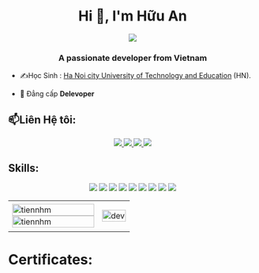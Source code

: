 <h1 align="center">Hi 🐋, I'm Hữu An</h1>
<p align="center"><img src="https://img.icons8.com/color/48/000000/vietnam-circular.png"/></p>
<h3 align="center">A passionate developer from Vietnam </h3>

- ✍Học Sinh : [Ha Noi city University of Technology and Education](https://hcmute.edu.vn) (HN).

- 🌱 Đẳng cấp **Delevoper**


## 📫Liên Hệ tôi:


<p align="center">
  </a>
  <a href="https://www.facebook.com/bovit123" alt="Facebook">
    <img src="https://img.icons8.com/fluent/48/000000/facebook-new.png" target="_blank" />
  </a> 
  <a href="https://github.com/bovit123 alt="Github">
    <img src="https://img.icons8.com/fluent/48/000000/github.png"/>
  </a> 
  <a href=https://www.youtube.com/channel/UCRzntDTK8M5WIkhMHQ6Kl5Q" alt="Youtube channel" target="_blank" >
    <img src="https://img.icons8.com/fluent/48/000000/youtube-play.png"/>
  </a>
  <a href="mailto:huuanpro111@gmail.com" alt="Email">
    <img src="https://img.icons8.com/fluent/48/000000/mailing.png"/>
  </a>
</p>

## Skills:
<p align="center">
 <img src="https://img.icons8.com/nolan/64/cydia.png"/>
 <img src="https://img.icons8.com/office/80/000000/iphone-x.png"/>
 <img src="https://img.icons8.com/external-flaticons-lineal-color-flat-icons/64/000000/external-whale-animal-flaticons-lineal-color-flat-icons.png"/>
 <img src="https://img.icons8.com/nolan/64/orca.png"/>
 <img src="https://img.icons8.com/clouds/100/000000/code.png"/>
<img src="https://img.icons8.com/clouds/100/000000/facebook-new.png"/>
<img src="https://img.icons8.com/clouds/100/000000/facebook-messenger.png"/>
 <img src="https://img.icons8.com/dusk/64/000000/zalo.png"/>
<img src="https://img.icons8.com/nolan/64/visual-studio-code-2019.png"/>
</p>

<table style="width:100%;">
  <tr>
    <td>
      <img src="https://github-readme-stats.vercel.app/api/top-langs/?username=anuraghazra&bg_color=FFFFFF00&text_color=179fa3&layout=compact&hide=CSS&langs_count=10&custom_title=Top%20ngôn%20ngữ%20được%20dùng" alt="tiennhm" width="100%"/>
      <img src="https://github-readme-stats.vercel.app/api?username=tiennhm&bg_color=FFFFFF00&text_color=179fa3&show_icons=true&count_private=true&include_all_commits=true&custom_title=Hoạt%20động%20trên%20Github" alt="tiennhm" width="100%"/>
    </td>
    <td>
      <p align="center"> 
        <img src="https://cdn.dribbble.com/users/1059583/screenshots/4171367/coding-freak.gif" alt="dev" width="100%"/>
      </p>
    </td>
  </tr>
</table>

# Certificates:

<p align="center">
 
